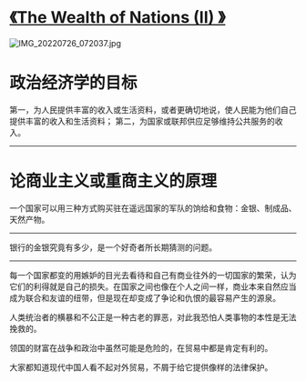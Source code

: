 # [《The Wealth of Nations (II) 》](https://github.com/zfy68/gitblog/issues/44)

![IMG_20220726_072037.jpg](https://user-images.githubusercontent.com/37278360/180890757-95bb412f-c729-44ef-8226-a0491307d096.jpg)
# 政治经济学的目标
第一，为人民提供丰富的收入或生活资料，或者更确切地说，使人民能为他们自己提供丰富的收入和生活资料；
第二，为国家或联邦供应足够维持公共服务的收入。

---

# 论商业主义或重商主义的原理
一个国家可以用三种方式购买驻在遥远国家的军队的饷给和食物：金银、制成品、天然产物。

---

银行的金银究竟有多少，是一个好奇者所长期猜测的问题。

---

每一个国家都变的用嫉妒的目光去看待和自己有商业往外的一切国家的繁荣，认为它们的利得就是自己的损失。在国家之间也像在个人之间一样，商业本来自然应当成为联合和友谊的纽带，但是现在却变成了争论和仇恨的最容易产生的源泉。

人类统治者的横暴和不公正是一种古老的罪恶，对此我恐怕人类事物的本性是无法挽救的。

领国的财富在战争和政治中虽然可能是危险的，在贸易中都是肯定有利的。

大家都知道现代中国人看不起对外贸易，不屑于给它提供像样的法律保护。